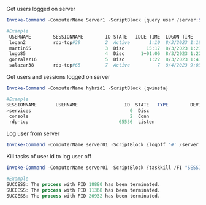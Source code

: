 Get users logged on server
```powershell
Invoke-Command -ComputerName Server1 -ScriptBlock {query user /server:$SERVER}
```
```powershell
#Example
 USERNAME        SESSIONNAME        ID STATE   IDLE TIME  LOGON TIME
 logan2          rdp-tcp#39         2  Active       1:10  8/3/2023 1:18 PM
 martin55                           3  Disc        15:17  8/3/2023 1:21 PM
 lugo85                             4  Disc      1+01:06  8/3/2023 1:22 PM
 gonzalez16                         5  Disc         1:22  8/3/2023 1:41 PM
 salazar38       rdp-tcp#65         7  Active          7  8/4/2023 9:03 AM
```


Get users and sessions logged on server
```powershell
Invoke-Command -ComputerName hybrid1 -ScriptBlock {qwinsta}
```
```powershell
#Example
SESSIONNAME       USERNAME                 ID  STATE   TYPE        DEVICE
>services                                    0  Disc
 console                                     2  Conn
 rdp-tcp                                 65536  Listen
```
Log user from server
```powershell
Invoke-Command -ComputerName server01 -ScriptBlock {logoff '#' /server:$SERVER}
```

Kill tasks of user id to log user off
```powershell
Invoke-Command -ComputerName server01 -ScriptBlock {taskkill /FI "SESSION eq ID#" /F}
```
```powershell
#Example
SUCCESS: The process with PID 18880 has been terminated.
SUCCESS: The process with PID 11368 has been terminated.
SUCCESS: The process with PID 26932 has been terminated.
```
